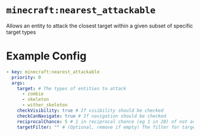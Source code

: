 # `minecraft:nearest_attackable`

Allows an entity to attack the closest target within a given subset of specific target types

# Example Config
```yaml
- key: minecraft:nearest_attackable
  priority: 0
  args:
    target: # The types of entities to attack
      - zombie
      - skeleton
      - wither_skeleton
    checkVisibility: true # If visibility should be checked
    checkCanNavigate: true # If navigation should be checked
    reciprocalChance: 5 # 1 in reciprocal chance (eg 1 in 20) of not activating on any given tick
    targetFilter: "" # (Optional, remove if empty) The filter for targets to match (entity lookup string)
```
